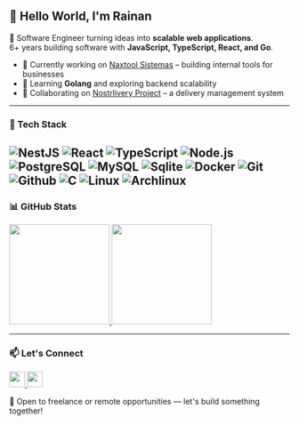 ## 👋 Hello World, I'm Rainan

🚀 Software Engineer turning ideas into **scalable web applications**.  
6+ years building software with **JavaScript, TypeScript, React, and Go**.  

- 🔭 Currently working on [Naxtool Sistemas](https://github.com/Naxtool) – building internal tools for businesses  
- 🌱 Learning **Golang** and exploring backend scalability  
- 👯 Collaborating on [Nostrlivery Project](https://github.com/ODevLibertario/nostrlivery) – a delivery management system  

---

### 🔧 Tech Stack
![NestJS](https://img.shields.io/badge/NestJS-E0234E?style=flat&logo=nestjs&logoColor=white)
![React](https://img.shields.io/badge/React-20232A?style=flat&logo=react&logoColor=61DAFB)
![TypeScript](https://img.shields.io/badge/TypeScript-007ACC?style=flat&logo=typescript&logoColor=white)
![Node.js](https://img.shields.io/badge/Node.js-43853D?style=flat&logo=node.js&logoColor=white)
![PostgreSQL](https://img.shields.io/badge/PostgreSQL-316192?style=flat&logo=postgresql&logoColor=white)
![MySQL](https://img.shields.io/badge/MySQL-4479A1?style=flat&logo=mysql&logoColor=white)
![Sqlite](https://img.shields.io/badge/Sqlite-003B57?style=flat&logo=sqlite&logoColor=white)
![Docker](https://img.shields.io/badge/Docker-2496ED?style=flat&logo=docker&logoColor=white)
![Git](https://img.shields.io/badge/Git-f05032?style=flat&logo=git&logoColor=white)
![Github](https://img.shields.io/badge/Github-181717?style=flat&logo=github&logoColor=white)
![C](https://img.shields.io/badge/C-A8B9CC?style=flat&logo=c&logoColor=white)
![Linux](https://img.shields.io/badge/Linux-86BE43?style=flat&logo=linux&logoColor=white)
![Archlinux](https://img.shields.io/badge/Archlinux-1793D1?style=flat&logo=archlinux&logoColor=white)
---

### 📊 GitHub Stats
<div>
  <a href="https://github.com/rainanDeveloper">
    <img height="180" src="https://github-readme-stats.vercel.app/api?username=rainanDeveloper&layout=compact&show_icons=true&theme=dark"/>
    <img height="180" src="https://github-readme-stats.vercel.app/api/top-langs/?username=rainanDeveloper&layout=compact&langs_count=8&theme=dark&hide=css,scss,html,tex,makefile,ShaderLab,HLSL"/>
  </a>
</div>

---

### 📫 Let's Connect
<div>
  <a href="mailto:rainan.jesus@pm.me">
    <img height="28" src="https://img.shields.io/badge/ProtonMail-8B89CC?style=for-the-badge&logo=protonmail&logoColor=white"/>
  </a>
  <a href="https://www.linkedin.com/in/rainan-miranda-de-jesus-508a43153/">
    <img height="28" src="https://img.shields.io/badge/LinkedIn-0077B5?style=for-the-badge&logo=linkedin&logoColor=white"/>
  </a>
</div>

💼 Open to freelance or remote opportunities — let's build something together!

